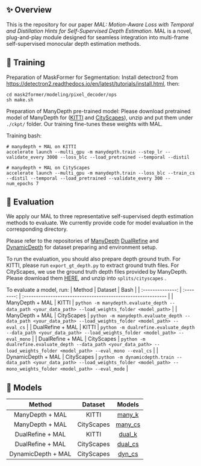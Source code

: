 ## :sparkles: Overview

This is the repository for our paper *MAL: Motion-Aware Loss with Temporal and Distillation Hints
for Self-Supervised Depth Estimation*. MAL is a novel, plug-and-play module designed for seamless integration into multi-frame self-supervised monocular depth estimation methods.

## :seedling: Training
Preparation of MaskFormer for Segmentation:
Install detectron2 from https://detectron2.readthedocs.io/en/latest/tutorials/install.html, then:
```
cd mask2former/modeling/pixel_decoder/ops
sh make.sh
```


Preparation of ManyDepth pre-trained model:
Please download pretrained model of ManyDepth for ([KITTI](https://storage.googleapis.com/niantic-lon-static/research/manydepth/models/KITTI_MR.zip) and [CityScapes](https://storage.googleapis.com/niantic-lon-static/research/manydepth/models/CityScapes_MR.zip)), unzip and put them under `./ckpt/` folder. Our training fine-tunes these weights with MAL.


Training bash:
```
# manydepth + MAL on KITTI
accelerate launch --multi_gpu -m manydepth.train --step_lr --validate_every 3000 --loss_blc --load_pretrained --temporal --distil

# manydepth + MAL on CityScapes
accelerate launch --multi_gpu -m manydepth.train --loss_blc --train_cs --distil --temporal --load_pretrained --validate_every 300 --num_epochs 7
```

## :evergreen_tree: Evaluation

We apply our MAL to three representative self-supervised depth estimation methods to evaluate. We currently provide code for model evaluation in the corresponding directory.

Please refer to the repositories of [ManyDepth](https://github.com/nianticlabs/manydepth) [DualRefine](https://github.com/antabangun/DualRefine/tree/main) and [DynamicDepth](https://github.com/AutoAILab/DynamicDepth/tree/main) for dataset preparing and environment setup. 

To run the evaluation, you should also prepare depth ground truth. For KITTI, please run `export_gt_depth.py` to extract ground truth files. For CityScapes, we use the ground truth depth files provided by ManyDepth. Please download them [HERE](https://storage.googleapis.com/niantic-lon-static/research/manydepth/gt_depths_cityscapes.zip), and unzip into `splits/cityscapes` .

To evaluate a model, run:
|      Method      |  Dataset   |                            Bash                            |
| :--------------: | :--------: | :----------------------------------------------------------- |
| ManyDepth + MAL  |   KITTI    | ```python -m manydepth.evaluate_depth --data_path <your_data_path> --load_weights_folder <model_path>``` |
| ManyDepth + MAL  | CityScapes | ```python -m manydepth.evaluate_depth --data_path <your_data_path> --load_weights_folder <model_path> --eval_cs``` |
| DualRefine + MAL |   KITTI    | ```python -m dualrefine.evaluate_depth --data_path <your_data_path> --load_weights_folder <model_path> --eval_mono``` |
| DualRefine + MAL | CityScapes | ```python -m dualrefine.evaluate_depth --data_path <your_data_path> --load_weights_folder <model_path> --eval_mono --eval_cs``` |
| DynamicDepth + MAL | CityScapes | ```python -m dynamicdepth.train --data_path <your_data_path> --load_weights_folder <model_path> --mono_weights_folder <model_path> --eval_mode``` |


## :file_folder: Models

|      Method      |  Dataset   |                            Models                            |
| :--------------: | :--------: | :----------------------------------------------------------: |
| ManyDepth + MAL  |   KITTI    | [many_k](https://drive.google.com/drive/folders/1seIentzd44FOSbA29rYDNrRcB4CSVzPt?usp=drive_link) |
| ManyDepth + MAL  | CityScapes | [many_cs](https://drive.google.com/drive/folders/1TWXTTENZZA_1yuhBIweGvjQoPLS6Jvun?usp=drive_link) |
| DualRefine + MAL |   KITTI    | [dual_k](https://drive.google.com/drive/folders/10vtBMZCU8OxC8QD4wKu2ur0oVjsdHAjz?usp=drive_link) |
| DualRefine + MAL | CityScapes | [dual_cs](https://drive.google.com/drive/folders/1lR_TKoYyUGqgvj37WafRE67maXn42UOO?usp=drive_link) |
| DynamicDepth + MAL | CityScapes | [dyn_cs](https://drive.google.com/drive/folders/1ggh_Kfxq5c0m7EjqA5oK3REIb7X4VmxH?usp=share_link) |


